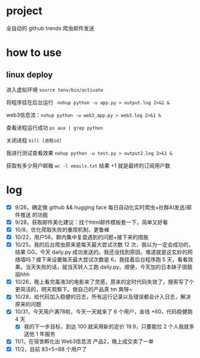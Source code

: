 ﻿# project
全自动的 github trends 爬虫邮件发送

# how to use
## linux deploy
进入虚拟环境 ```source tenv/bin/activate```

将程序挂在后台运行  ``` nohup python -u app.py > output.log 2>&1 &```

web3信息流：```nohup python -u web3_app.py > web3.log 2>&1 &```

查看进程运行成功  ```ps aux | grep python```

关闭进程  ```kill [进程id]```

我进行测试查看效果 ```nohup python -u test.py > output2.log 2>&1 &```

获取有多少用户邮箱 ```wc -l emails.txt``` 结果 +1 就是最终的订阅用户数

# log
- [x] 9/26，确定做 github && hugging face 每日自动化实时爬虫+社群AI发送/邮件推送 的功能
- [x] 9/28，获取邮件美化建议：找个html邮件模板套一下，简单又好看
- [x] 10/8，优化爬取失败的重爬机制，更鲁棒
- [x] 10/22，用户56，群内集中复盘遇到的问题+接下来的措施
- [x] 10/25，我的后台爬虫原来是每天最大尝试次数 12 次，我以为一定会成功的，结果 GG，今天 daily.py 成功发送的。我还没找到原因，难道就是这玄妙的网络墙吗？接下来设置每天最大尝试次数是 6，我挂着后台程序跑 5 天，看看效果。当天失败的话，就当天转人工跑 daily.py。顺便，今天加的日本妹子很靓丽hhh
- [x] 10/26，晚上看完毒液3的电影来了灵感，原来的定时代码失效了，搜索写了个更简洁的，明天观察下。做自己的产品真 tm 爽呀~
- [x] 10/28，给代码加入稳健的日志，所有运行记录以及错误都会计入日志，解决原来的问题
- [x] 10/31，今天用户满78啦，今天一天就来了 6 个用户，金钱 +60，代码稳健跑 4 天
    - [x] 我的下一步目标，到达 100 就采用新的定价 19.9，只要能拉 2 个人我就多送他 1 年服务
- [x] 11/1，在宿舍孵化出 Web3信息流 产品2，晚上成交卖了一单
- [x] 11/2，目前 83+5=88 个用户了    